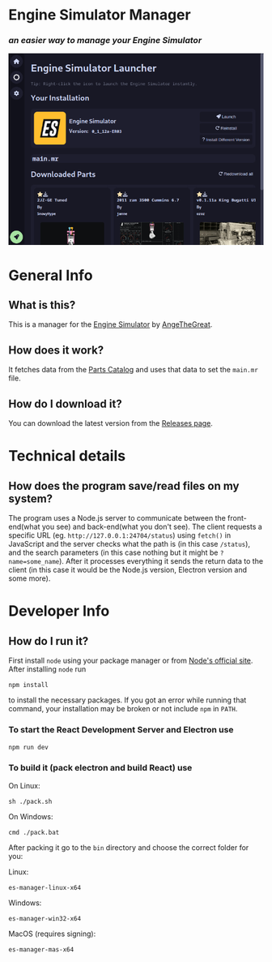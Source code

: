 
# Engine Simulator Manager
### *an easier way to manage your Engine Simulator*

![alt text](scrn.png)

# General Info

## What is this?
This is a manager for the [Engine Simulator](https://github.com/ange-yaghi/engine-simulator) by [AngeTheGreat](https://github.com/ange-yaghi).

## How does it work?
It fetches data from the [Parts Catalog](https://catalog.engine-sim.parts) and uses that data to set the `main.mr` file.

## How do I download it?
You can download the latest version from the [Releases page](https://github.com/DDev247/engine-sim-manager/releases).

# Technical details

## How does the program save/read files on my system?
The program uses a Node.js server to communicate between the front-end(what you see) and back-end(what you don't see). The client requests a specific URL (eg. `http://127.0.0.1:24704/status`) using `fetch()` in JavaScript and the server checks what the path is (in this case `/status`), and the search parameters (in this case nothing but it might be `?name=some_name`). After it processes everything it sends the return data to the client (in this case it would be the Node.js version, Electron version and some more).

# Developer Info

## How do I run it?
First install `node` using your package manager or from [Node's official site](https://nodejs.org).
After installing `node` run

    npm install

to install the necessary packages. If you got an error while running that command, your installation may be broken or not include `npm` in `PATH`.

### To start the React Development Server and Electron use

    npm run dev

### To build it (pack electron and build React) use

On Linux:

    sh ./pack.sh

On Windows:

    cmd ./pack.bat

After packing it go to the `bin` directory and choose the correct folder for you:

Linux:

    es-manager-linux-x64

Windows:

    es-manager-win32-x64

MacOS (requires signing):

    es-manager-mas-x64
